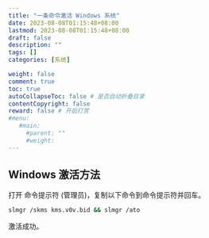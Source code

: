 ```yaml
---
title: "一条命令激活 Windows 系统"
date: 2023-08-08T01:15:48+08:00
lastmod: 2023-08-08T01:15:48+08:00
draft: false
description: ""
tags: []
categories: [系统]

weight: false
comment: true
toc: true
autoCollapseToc: false # 是否自动折叠目录
contentCopyright: false
reward: false # 开启打赏
#menu:
   #main:
     #parent: ""
     #weight:
---
```




## Windows 激活方法

打开 命令提示符 (管理员)，复制以下命令到命令提示符并回车。

```bash
slmgr /skms kms.v0v.bid && slmgr /ato
```

激活成功。
